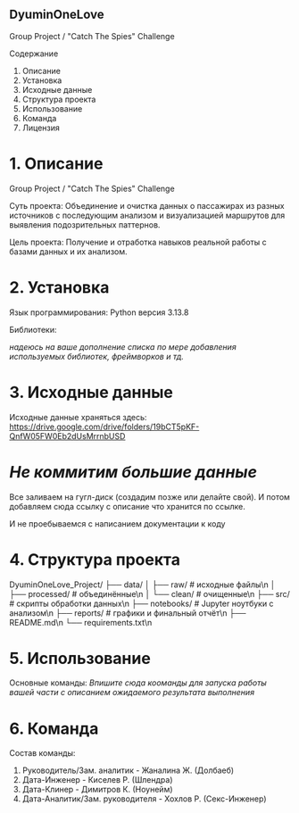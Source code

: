 ## DyuminOneLove
Group Project / "Сatch The Spies" Challenge

Содержание

1. Описание
2. Установка
3. Исходные данные
4. Структура проекта
5. Использование
6. Команда
7. Лицензия

# 1. Описание
Group Project / "Сatch The Spies" Challenge

Суть проекта: Объединение и очистка данных о пассажирах из разных источников с последующим анализом и визуализацией маршрутов для выявления подозрительных паттернов.

Цель проекта: Получение и отработка навыков реальной работы с базами данных и их анализом.

# 2. Установка
Язык программирования: Python версия 3.13.8

Библиотеки:

*надеюсь на ваше дополнение списка по мере добавления используемых библиотек, фреймворков и тд.*
# 3. Исходные данные

Исходные данные храняться здесь: https://drive.google.com/drive/folders/19bCT5pKF-QnfW05FW0Eb2dUsMrrnbUSD

# *Не коммитим большие данные*
Все заливаем на гугл-диск (создадим позже или делайте свой).
И потом добавляем сюда ссылку с описание что хранится по ссылке.

И не проебываемся с написанием документации к коду

# 4. Структура проекта

DyuminOneLove_Project/
├── data/
│   ├── raw/         # исходные файлы\n
│   ├── processed/   # объединённые\n
│   └── clean/       # очищенные\n
├── src/             # скрипты обработки данных\n
├── notebooks/       # Jupyter ноутбуки с анализом\n
├── reports/         # графики и финальный отчёт\n
├── README.md\n
└── requirements.txt\n

# 5. Использование

Основные команды:
*Впишите сюда кооманды для запуска работы вашей части с описанием ожидаемого результата выполнения*

# 6. Команда

Состав команды:
1. Руководитель/Зам. аналитик - Жаналина Ж. (Долбаеб)
2. Дата-Инженер - Киселев Р. (Шлендра)
3. Дата-Клинер - Димитров К. (Ноунейм)
4. Дата-Аналитик/Зам. руководителя - Хохлов Р. (Секс-Инженер)
